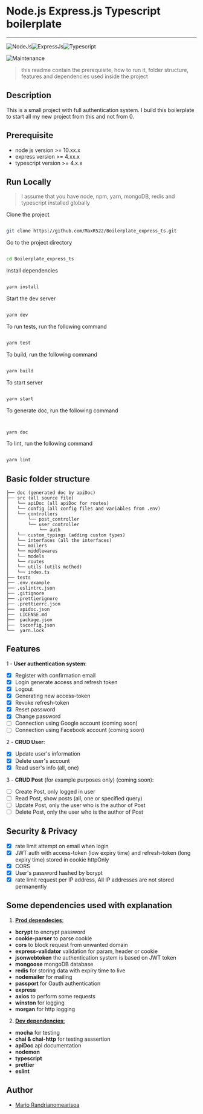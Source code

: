 # Node.js Express.js Typescript boilerplate

---

![NodeJs](https://img.shields.io/badge/node.js-%2343853D.svg?&style=for-the-badge&logo=node.js&logoColor=white)![ExpressJs](https://img.shields.io/badge/express.js-%23404d59.svg?&style=for-the-badge)![Typescript](https://img.shields.io/badge/typescript-%23007ACC.svg?&style=for-the-badge&logo=typescript&logoColor=white)

![Maintenance](https://img.shields.io/badge/Maintained%3F-yes-green.svg)

> this readme contain the prerequisite, how to run it, folder structure, features and dependencies used inside the project

## Description

This is a small project with full authentication system. I build this boilerplate to start all my new project from this and not from 0.

## Prerequisite

- node js version >= 10.xx.x
- express version >= 4.xx.x
- typescript version >= 4.x.x

## Run Locally

> I assume that you have node, npm, yarn, mongoDB, redis and typescript installed globally

Clone the project

```bash

git clone https://github.com/MaxR522/Boilerplate_express_ts.git

```

Go to the project directory

```bash

cd Boilerplate_express_ts

```

Install dependencies

```bash

yarn install

```

Start the dev server

```bash

yarn dev

```

To run tests, run the following command

```bash

yarn test

```

To build, run the following command

```bash

yarn build

```

To start server

```bash

yarn start

```

To generate doc, run the following command

```bash


yarn doc

```

To lint, run the following command

```bash

yarn lint

```

## Basic folder structure

```
├── doc (generated doc by apiDoc)
├── src (all source file)
│   └── apiDoc (all apiDoc for routes)
│   └── config (all config files and variables from .env)
│   └── controllers
│	    └── post_controller
│	    └── user_controller
│	        └── auth
│   └── custom_typings (adding custom types)
│   └── interfaces (all the interfaces)
│   └── mailers
│   └── middlewares
│   └── models
│   └── routes
│   └── utils (utils method)
│   └── index.ts
├── tests
├── .env.example
├── .eslintrc.json
├── .gitignore
├── .prettierignore
├── .prettierrc.json
├──  apidoc.json
├──  LICENSE.md
├──  package.json
├──  tsconfig.json
└──  yarn.lock
```

## Features

1 - **User authentication system**:

- [x] Register with confirmation email
- [x] Login generate access and refresh token
- [x] Logout
- [x] Generating new access-token
- [x] Revoke refresh-token
- [x] Reset password
- [x] Change password
- [ ] Connection using Google account (coming soon)
- [ ] Connection using Facebook account (coming soon)

2 - **CRUD User**:

- [x] Update user's information
- [x] Delete user's account
- [x] Read user's info (all, one)

3 - **CRUD Post** (for example purposes only) (coming soon):

- [ ] Create Post, only logged in user
- [ ] Read Post, show posts (all, one or specified query)
- [ ] Update Post, only the user who is the author of Post
- [ ] Delete Post, only the user who is the author of Post

## Security & Privacy

- [x] rate limit attempt on email when login
- [x] JWT auth with access-token (low expiry time) and refresh-token (long expiry time) stored in cookie httpOnly
- [x] CORS
- [x] User's password hashed by bcrypt
- [x] rate limit request per IP address, All IP addresses are not stored permanently

## Some dependencies used with explanation

1. <ins>**Prod dependecies**:</ins>

- **bcrypt** to encrypt password
- **cookie-parser** to parse cookie
- **cors** to block request from unwanted domain
- **express-validator** validation for param, header or cookie
- **jsonwebtoken** the authentication system is based on JWT token
- **mongoose** mongoDB database
- **redis** for storing data with expiry time to live
- **nodemailer** for mailing
- **passport** for Oauth authentication
- **express**
- **axios** to perform some requests
- **winston** for logging
- **morgan** for http logging

2. <ins>**Dev dependencies**:</ins>

- **mocha** for testing
- **chai & chai-http** for testing asssertion
- **apiDoc** api documentation
- **nodemon**
- **typescript**
- **prettier**
- **eslint**

## Author

- [Mario Randrianomearisoa](https://github.com/MaxR522)
